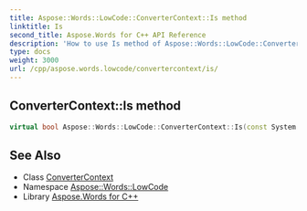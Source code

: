 ```yaml
---
title: Aspose::Words::LowCode::ConverterContext::Is method
linktitle: Is
second_title: Aspose.Words for C++ API Reference
description: 'How to use Is method of Aspose::Words::LowCode::ConverterContext class in C++.'
type: docs
weight: 3000
url: /cpp/aspose.words.lowcode/convertercontext/is/
---
```

## ConverterContext::Is method




```cpp
virtual bool Aspose::Words::LowCode::ConverterContext::Is(const System::TypeInfo &target) const override
```

## See Also

* Class [ConverterContext](../)
* Namespace [Aspose::Words::LowCode](../../)
* Library [Aspose.Words for C++](../../../)
